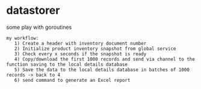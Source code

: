 # datastorer
some play with goroutines


    my workflow:
	   1) Create a header with inventory document number
	   2) Initialize product inventory snapshot from global service
	   3) Check every x seconds if the snapshot is ready
	   4) Copy/download the first 1000 records and send via channel to the function saving to the local details database
	   5) Save the data to the local details database in batches of 1000 records -> back to 4
	   6) send command to generate an Excel report
	